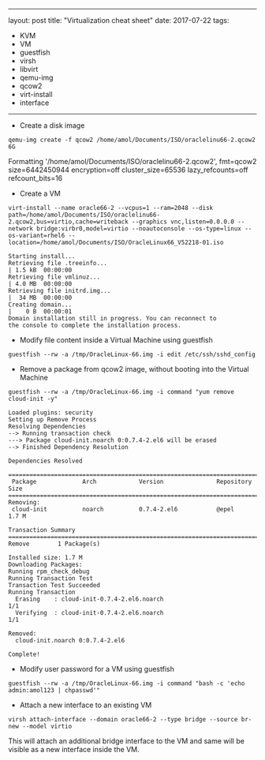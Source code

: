 ---
layout: post
title:  "Virtualization cheat sheet"
date:   2017-07-22
tags:
  - KVM
  - VM
  - guestfish
  - virsh
  - libvirt
  - qemu-img
  - qcow2
  - virt-install
  - interface
 ---

* Create a disk image

```
qemu-img create -f qcow2 /home/amol/Documents/ISO/oraclelinu66-2.qcow2 6G
```

Formatting '/home/amol/Documents/ISO/oraclelinu66-2.qcow2', fmt=qcow2 size=6442450944 encryption=off cluster_size=65536 lazy_refcounts=off refcount_bits=16

 
* Create a VM 

```
virt-install --name oracle66-2 --vcpus=1 --ram=2048 --disk path=/home/amol/Documents/ISO/oraclelinu66-2.qcow2,bus=virtio,cache=writeback --graphics vnc,listen=0.0.0.0 --network bridge:virbr0,model=virtio --noautoconsole --os-type=linux --os-variant=rhel6 --location=/home/amol/Documents/ISO/OracleLinux66_V52218-01.iso

Starting install...
Retrieving file .treeinfo...                                                                                                   | 1.5 kB  00:00:00     
Retrieving file vmlinuz...                                                                                                     | 4.0 MB  00:00:00     
Retrieving file initrd.img...                                                                                                  |  34 MB  00:00:00     
Creating domain...                                                                                                             |    0 B  00:00:01     
Domain installation still in progress. You can reconnect to 
the console to complete the installation process.
```

* Modify file content inside a Virtual Machine using guestfish

```
guestfish --rw -a /tmp/OracleLinux-66.img -i edit /etc/ssh/sshd_config
```

* Remove a package from qcow2 image, without booting into the Virtual Machine

```
guestfish --rw -a /tmp/OracleLinux-66.img -i command "yum remove cloud-init -y"

Loaded plugins: security
Setting up Remove Process
Resolving Dependencies
--> Running transaction check
---> Package cloud-init.noarch 0:0.7.4-2.el6 will be erased
--> Finished Dependency Resolution

Dependencies Resolved

================================================================================
 Package             Arch            Version               Repository      Size
================================================================================
Removing:
 cloud-init          noarch          0.7.4-2.el6           @epel          1.7 M

Transaction Summary
================================================================================
Remove        1 Package(s)

Installed size: 1.7 M
Downloading Packages:
Running rpm_check_debug
Running Transaction Test
Transaction Test Succeeded
Running Transaction
  Erasing    : cloud-init-0.7.4-2.el6.noarch                                1/1
  Verifying  : cloud-init-0.7.4-2.el6.noarch                                1/1

Removed:
  cloud-init.noarch 0:0.7.4-2.el6

Complete!
```

* Modify user password for a VM using guestfish  

```
guestfish --rw -a /tmp/OracleLinux-66.img -i command "bash -c 'echo admin:amol123 | chpasswd'"
```

* Attach a new interface to an existing VM 

```
virsh attach-interface --domain oracle66-2 --type bridge --source br-new --model virtio
```

This will attach an additional bridge interface to the VM and same will be visible as a new interface inside the VM.

 




